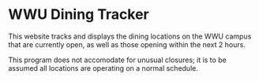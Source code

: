 # WWU Dining Tracker
This website tracks and displays the dining locations on the WWU campus that are currently open, as well as those opening within the next 2 hours.

This program does not accomodate for unusual closures; it is to be assumed all locations are operating on a normal schedule.
